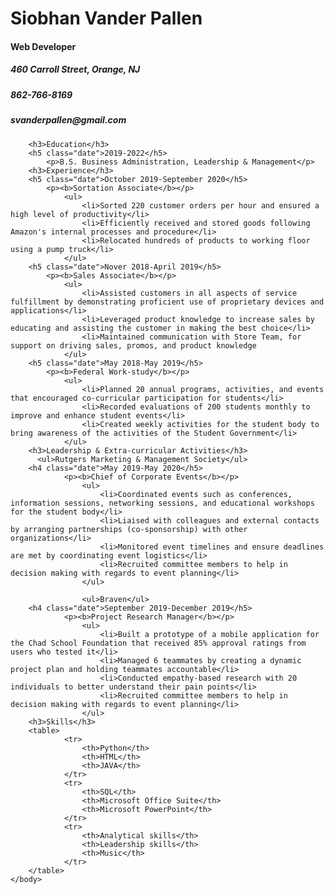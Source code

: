 <!DOCTYPE html>
<html>
    <head>
        <title>My Resume</title>
        <link href="style.css" rel="stylesheet">
    </head>
    <body>
        <h1>Siobhan Vander Pallen</h1>
        <h4>Web Developer</h4>
        <h5>460 Carroll Street, Orange, NJ</h5>
        <h5>862-766-8169</h5>
        <h5>svanderpallen@gmail.com</h5>
        
        <h3>Education</h3>
        <h5 class="date">2019-2022</h5>
            <p>B.S. Business Administration, Leadership & Management</p>
        <h3>Experience</h3>
        <h5 class="date">October 2019-September 2020</h5>
            <p><b>Sortation Associate</b></p>
                <ul>
                    <li>Sorted 220 customer orders per hour and ensured a high level of productivity</li>
                    <li>Efficiently received and stored goods following Amazon's internal processes and procedure</li>
                    <li>Relocated hundreds of products to working floor using a pump truck</li>
                </ul>
        <h5 class="date">Nover 2018-April 2019</h5>
            <p><b>Sales Associate</b></p>
                <ul>
                    <li>Assisted customers in all aspects of service fulfillment by demonstrating proficient use of proprietary devices and applications</li>
                    <li>Leveraged product knowledge to increase sales by educating and assisting the customer in making the best choice</li>
                    <li>Maintained communication with Store Team, for support on driving sales, promos, and product knowledge
                </ul>
        <h5 class="date">May 2018-May 2019</h5>
            <p><b>Federal Work-study</b></p>
                <ul>
                    <li>Planned 20 annual programs, activities, and events that encouraged co-curricular participation for students</li>
                    <li>Recorded evaluations of 200 students monthly to improve and enhance student events</li>
                    <li>Created weekly activities for the student body to bring awareness of the activities of the Student Government</li>
                </ul>
        <h3>Leadership & Extra-curricular Activities</h3>
          <ul>Rutgers Marketing & Management Society</ul>
        <h4 class="date">May 2019-May 2020</h5>
                <p><b>Chief of Corporate Events</b></p>
                    <ul>
                        <li>Coordinated events such as conferences, information sessions, networking sessions, and educational workshops for the student body</li>
                        <li>Liaised with colleagues and external contacts by arranging partnerships (co-sponsorship) with other organizations</li>
                        <li>Monitored event timelines and ensure deadlines are met by coordinating event logistics</li>
                        <li>Recruited committee members to help in decision making with regards to event planning</li>
                    </ul>   

                    <ul>Braven</ul>
        <h4 class="date">September 2019-December 2019</h5>
                <p><b>Project Research Manager</b></p>
                    <ul>
                        <li>Built a prototype of a mobile application for the Chad School Foundation that received 85% approval ratings from users who tested it</li>
                        <li>Managed 6 teammates by creating a dynamic project plan and holding teammates accountable</li>
                        <li>Conducted empathy-based research with 20 individuals to better understand their pain points</li>
                        <li>Recruited committee members to help in decision making with regards to event planning</li>
                    </ul> 
        <h3>Skills</h3>
        <table>
                <tr>
                    <th>Python</th>
                    <th>HTML</th>
                    <th>JAVA</th>
                </tr>
                <tr>
                    <th>SQL</th>
                    <th>Microsoft Office Suite</th>
                    <th>Microsoft PowerPoint</th>
                </tr>
                <tr>
                    <th>Analytical skills</th>
                    <th>Leadership skills</th>
                    <th>Music</th>
                </tr>
        </table>
    </body>
</html>


